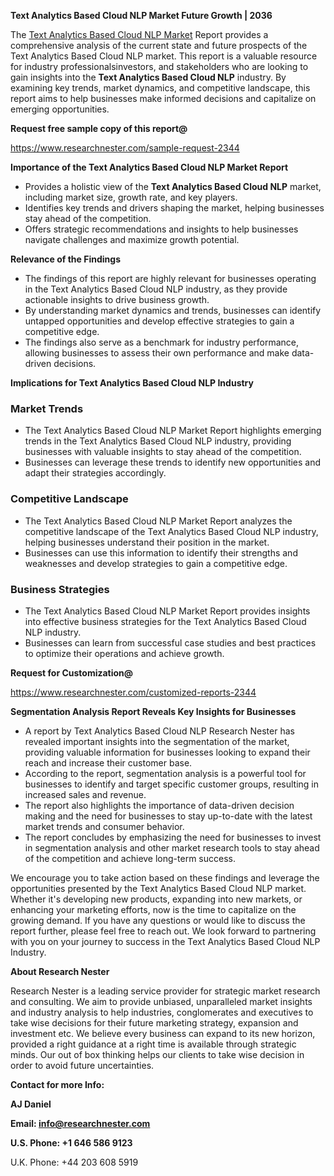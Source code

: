 ﻿<a name="_hlk168570615"></a><a name="_hlk168498031"></a>**Text Analytics Based Cloud NLP Market Future Growth | 2036**

The [Text Analytics Based Cloud NLP Market](https://www.researchnester.com/reports/text-analytics-based-cloud-nlp-market/2344) Report provides a comprehensive analysis of the current state and future prospects of the Text Analytics Based Cloud NLP market. This report is a valuable resource for industry professionalsinvestors, and stakeholders who are looking to gain insights into the **Text Analytics Based Cloud NLP** industry. By examining key trends, market dynamics, and competitive landscape, this report aims to help businesses make informed decisions and capitalize on emerging opportunities.

**Request free sample copy of this report@**

<https://www.researchnester.com/sample-request-2344> 

**Importance of the Text Analytics Based Cloud NLP Market Report**

- Provides a holistic view of the **Text Analytics Based Cloud NLP** market, including market size, growth rate, and key players.
- Identifies key trends and drivers shaping the market, helping businesses stay ahead of the competition.
- Offers strategic recommendations and insights to help businesses navigate challenges and maximize growth potential.

**Relevance of the Findings**

- The findings of this report are highly relevant for businesses operating in the Text Analytics Based Cloud NLP industry, as they provide actionable insights to drive business growth.
- By understanding market dynamics and trends, businesses can identify untapped opportunities and develop effective strategies to gain a competitive edge.
- The findings also serve as a benchmark for industry performance, allowing businesses to assess their own performance and make data-driven decisions.

**Implications for Text Analytics Based Cloud NLP Industry**
### **Market Trends**
- The Text Analytics Based Cloud NLP Market Report highlights emerging trends in the Text Analytics Based Cloud NLP industry, providing businesses with valuable insights to stay ahead of the competition.
- Businesses can leverage these trends to identify new opportunities and adapt their strategies accordingly.
### **Competitive Landscape**
- The Text Analytics Based Cloud NLP Market Report analyzes the competitive landscape of the Text Analytics Based Cloud NLP industry, helping businesses understand their position in the market.
- Businesses can use this information to identify their strengths and weaknesses and develop strategies to gain a competitive edge.
### **Business Strategies**
- The Text Analytics Based Cloud NLP Market Report provides insights into effective business strategies for the Text Analytics Based Cloud NLP industry.
- Businesses can learn from successful case studies and best practices to optimize their operations and achieve growth.

**Request for Customization@**

<https://www.researchnester.com/customized-reports-2344> 

**Segmentation Analysis Report Reveals Key Insights for Businesses**

- A report by Text Analytics Based Cloud NLP Research Nester has revealed important insights into the segmentation of the market, providing valuable information for businesses looking to expand their reach and increase their customer base.
- According to the report, segmentation analysis is a powerful tool for businesses to identify and target specific customer groups, resulting in increased sales and revenue.
- The report also highlights the importance of data-driven decision making and the need for businesses to stay up-to-date with the latest market trends and consumer behavior.
- The report concludes by emphasizing the need for businesses to invest in segmentation analysis and other market research tools to stay ahead of the competition and achieve long-term success.

We encourage you to take action based on these findings and leverage the opportunities presented by the Text Analytics Based Cloud NLP market. Whether it's developing new products, expanding into new markets, or enhancing your marketing efforts, now is the time to capitalize on the growing demand. If you have any questions or would like to discuss the report further, please feel free to reach out. We look forward to partnering with you on your journey to success in the Text Analytics Based Cloud NLP Industry.

**About Research Nester**

Research Nester is a leading service provider for strategic market research and consulting. We aim to provide unbiased, unparalleled market insights and industry analysis to help industries, conglomerates and executives to take wise decisions for their future marketing strategy, expansion and investment etc. We believe every business can expand to its new horizon, provided a right guidance at a right time is available through strategic minds. Our out of box thinking helps our clients to take wise decision in order to avoid future uncertainties.

**Contact for more Info:**

**AJ Daniel**

**Email: info@researchnester.com**

**U.S. Phone: +1 646 586 9123**

U.K. Phone: +44 203 608 5919



